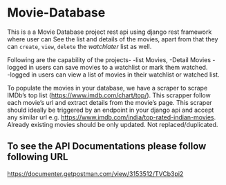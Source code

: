 # Movie-Database
This is a a Movie Database project rest api using django rest framework where user can See the list and details of the movies, apart from that they can `create`, `view`, `delete` the *watchlater* list as well.

Following are the capability of the projects- 
-list Movies,
-Detail Movies
-logged in users can save movies to a watchlist or mark them watched.  
-logged in users can view a list of movies in their watchlist or watched list.

To populate the movies in your database, we have a scraper to scrape IMDb’s top list (https://www.imdb.com/chart/top/). This scrapper follow each movie’s url and extract details from the movie’s page. This scraper should ideally be triggered by an endpoint in your django api and accept any similar url e.g. https://www.imdb.com/india/top-rated-indian-movies.
Already existing movies should be only updated. Not replaced/duplicated.





## To see the API Documentations please follow following URL

https://documenter.getpostman.com/view/3153512/TVCb3pi2
